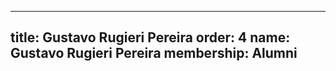 ---
  title: Gustavo Rugieri Pereira
  order: 4
  name: Gustavo Rugieri Pereira
  membership: Alumni
  ---
  